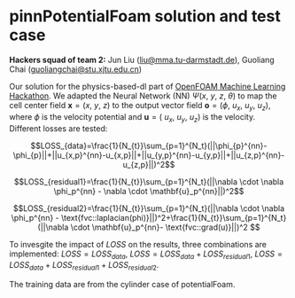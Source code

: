 # pinnPotentialFoam solution and test case 

**Hackers squad of team 2:** Jun Liu (liu@mma.tu-darmstadt.de), Guoliang Chai (guoliangchai@stu.xjtu.edu.cn) 

Our solution for the physics-based-dl part of [OpenFOAM Machine Learning Hackathon](https://github.com/OFDataCommittee/OFMLHackathon). We adapted the Neural Network (NN) $\Psi(x,\ y,\ z,\ \theta)$ to map the cell center field $\mathbf{x}= (x,\ y,\ z)$ to the output vector field $\mathbf{o}= (\phi,\ u_x,\ u_y,\ u_z)$, where $\phi$ is the velocity potential and $\mathbf{u}=(\ u_x,\ u_y,\ u_z)$ is the velocity. Different losses are tested:

 $$LOSS_{data}=\frac{1}{N_{t}}\sum_{p=1}^{N_t}(||\phi_{p}^{nn}-\phi_{p}||+||u_{x,p}^{nn}-u_{x,p}||+||u_{y,p}^{nn}-u_{y,p}||+||u_{z,p}^{nn}-u_{z,p}||)^2$$
 
 $$LOSS_{residual1}=\frac{1}{N_{t}}\sum_{p=1}^{N_t}(||\nabla \cdot \nabla \phi_p^{nn} - \nabla \cdot \mathbf{u}_p^{nn}||)^2$$
 
 $$LOSS_{residual2}=\frac{1}{N_{t}}\sum_{p=1}^{N_t}(||\nabla \cdot \nabla \phi_p^{nn} - \text{fvc::laplacian(phi)}||)^2+\frac{1}{N_{t}}\sum_{p=1}^{N_t}(||\nabla \cdot \mathbf{u}_p^{nn}- \text{fvc::grad(u)}||)^2 $$
 
 To invesgite the impact of $LOSS$ on the results, three combinations are implemented: $LOSS = LOSS_{data}$, $LOSS = LOSS_{data} + LOSS_{residual1}$, $LOSS = LOSS_{data} + LOSS_{residual1} + LOSS_{residual2}$. 
 
 The training data are from the cylinder case of potentialFoam. 

